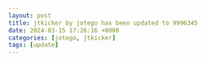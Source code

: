 ```yaml
---
layout: post
title: jtkicker by jotego has been updated to 9996345
date: 2024-03-15 17:26:16 +0000
categories: [jotego, jtkicker]
tags: [update]
---
```


